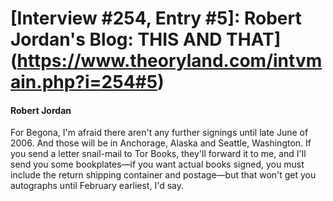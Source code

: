 # [Interview #254, Entry #5]: Robert Jordan's Blog: THIS AND THAT](https://www.theoryland.com/intvmain.php?i=254#5)

#### Robert Jordan

For Begona, I'm afraid there aren't any further signings until late June of 2006. And those will be in Anchorage, Alaska and Seattle, Washington. If you send a letter snail-mail to Tor Books, they'll forward it to me, and I'll send you some bookplates—if you want actual books signed, you must include the return shipping container and postage—but that won't get you autographs until February earliest, I'd say.


